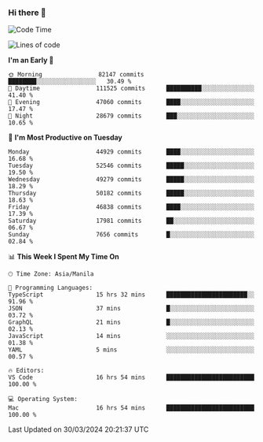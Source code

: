 ### Hi there 👋

<!--START_SECTION:waka-->
![Code Time](http://img.shields.io/badge/Code%20Time-5%2C000%20hrs%204%20mins-blue)

![Lines of code](https://img.shields.io/badge/From%20Hello%20World%20I%27ve%20Written-118.8%20million%20lines%20of%20code-blue)

**I'm an Early 🐤** 

```text
🌞 Morning                82147 commits       ████████░░░░░░░░░░░░░░░░░   30.49 % 
🌆 Daytime                111525 commits      ██████████░░░░░░░░░░░░░░░   41.40 % 
🌃 Evening                47060 commits       ████░░░░░░░░░░░░░░░░░░░░░   17.47 % 
🌙 Night                  28679 commits       ███░░░░░░░░░░░░░░░░░░░░░░   10.65 % 
```
📅 **I'm Most Productive on Tuesday** 

```text
Monday                   44929 commits       ████░░░░░░░░░░░░░░░░░░░░░   16.68 % 
Tuesday                  52546 commits       █████░░░░░░░░░░░░░░░░░░░░   19.50 % 
Wednesday                49279 commits       █████░░░░░░░░░░░░░░░░░░░░   18.29 % 
Thursday                 50182 commits       █████░░░░░░░░░░░░░░░░░░░░   18.63 % 
Friday                   46838 commits       ████░░░░░░░░░░░░░░░░░░░░░   17.39 % 
Saturday                 17981 commits       ██░░░░░░░░░░░░░░░░░░░░░░░   06.67 % 
Sunday                   7656 commits        █░░░░░░░░░░░░░░░░░░░░░░░░   02.84 % 
```


📊 **This Week I Spent My Time On** 

```text
🕑︎ Time Zone: Asia/Manila

💬 Programming Languages: 
TypeScript               15 hrs 32 mins      ███████████████████████░░   91.96 % 
JSON                     37 mins             █░░░░░░░░░░░░░░░░░░░░░░░░   03.72 % 
GraphQL                  21 mins             █░░░░░░░░░░░░░░░░░░░░░░░░   02.13 % 
JavaScript               14 mins             ░░░░░░░░░░░░░░░░░░░░░░░░░   01.38 % 
YAML                     5 mins              ░░░░░░░░░░░░░░░░░░░░░░░░░   00.57 % 

🔥 Editors: 
VS Code                  16 hrs 54 mins      █████████████████████████   100.00 % 

💻 Operating System: 
Mac                      16 hrs 54 mins      █████████████████████████   100.00 % 
```


 Last Updated on 30/03/2024 20:21:37 UTC
<!--END_SECTION:waka-->


<!--
**rad182/rad182** is a ✨ _special_ ✨ repository because its `README.md` (this file) appears on your GitHub profile.

Here are some ideas to get you started:

- 🔭 I’m currently working on ...
- 🌱 I’m currently learning ...
- 👯 I’m looking to collaborate on ...
- 🤔 I’m looking for help with ...
- 💬 Ask me about ...
- 📫 How to reach me: ...
- 😄 Pronouns: ...
- ⚡ Fun fact: ...
-->
